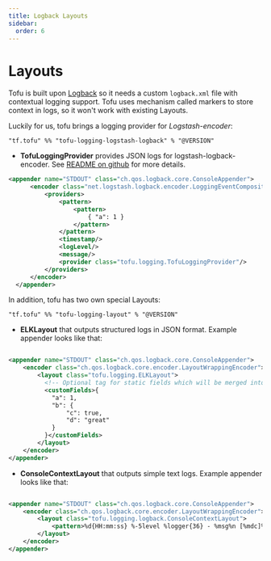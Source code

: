```yaml
---
title: Logback Layouts
sidebar:
  order: 6
---
```



# Layouts

Tofu is built upon [Logback](http://logback.qos.ch/) so it needs a custom `logback.xml` file with contextual logging
support. Tofu uses mechanism called markers to store context in logs, so it won't work with existing Layouts.

Luckily for us, tofu brings a logging provider for _Logstash-encoder_:

```
"tf.tofu" %% "tofu-logging-logstash-logback" % "@VERSION"
```

* **TofuLoggingProvider** provides JSON logs for logstash-logback-encoder. See [README on github](https://github.com/logstash/logstash-logback-encoder) for more details. 

```xml
<appender name="STDOUT" class="ch.qos.logback.core.ConsoleAppender">
      <encoder class="net.logstash.logback.encoder.LoggingEventCompositeJsonEncoder">
          <providers>
              <pattern>
                  <pattern>
                      { "a": 1 }
                  </pattern>
              </pattern>
              <timestamp/>
              <logLevel/>
              <message/>
              <provider class="tofu.logging.TofuLoggingProvider"/>
          </providers>
      </encoder>
  </appender>
```

In addition, tofu has two own special Layouts:

```
"tf.tofu" %% "tofu-logging-layout" % "@VERSION"
```

* **ELKLayout**
  that outputs structured logs in JSON format. Example appender looks like that:

```xml

<appender name="STDOUT" class="ch.qos.logback.core.ConsoleAppender">
    <encoder class="ch.qos.logback.core.encoder.LayoutWrappingEncoder">
        <layout class="tofu.logging.ELKLayout">
          <!-- Optional tag for static fields which will be merged into structured json output. -->
          <customFields>{
            "a": 1,
            "b": {
                "c": true,
                "d": "great"
            }
          }</customFields>
        </layout>
    </encoder>
</appender>
  ```

* **ConsoleContextLayout**
  that outputs simple text logs. Example appender looks like that:

```xml

<appender name="STDOUT" class="ch.qos.logback.core.ConsoleAppender">
    <encoder class="ch.qos.logback.core.encoder.LayoutWrappingEncoder">
        <layout class="tofu.logging.logback.ConsoleContextLayout">
            <pattern>%d{HH:mm:ss} %-5level %logger{36} - %msg%n [%mdc]%n</pattern>
        </layout>
    </encoder>
</appender>
```

